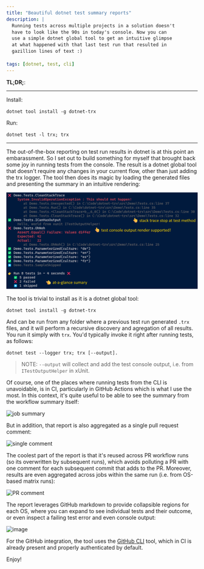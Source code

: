 ```yaml
---
title: "Beautiful dotnet test summary reports"
description: |
  Running tests across multiple projects in a solution doesn't 
  have to look like the 90s in today's console. Now you can 
  use a simple dotnet global tool to get an intuitive glimpse 
  at what happened with that last test run that resulted in 
  gazillion lines of text :)

tags: [dotnet, test, cli]
---
```


**TL;DR;**:

----

Install:
```shell
dotnet tool install -g dotnet-trx
```
Run:

```shell
dotnet test -l trx; trx
```

----

The out-of-the-box reporting on test run results in dotnet is at this 
point an embarassment. So I set out to build something for myself that 
brought back some joy in running tests from the console. The result 
is a dotnet global tool that doesn't require any changes in your current 
flow, other than just adding the trx logger. The tool then does its 
magic by loading the generated files and presenting the summary in an 
intuitive rendering:

![Demo](https://raw.githubusercontent.com/devlooped/dotnet-trx/main/assets/img/demo.png)


The tool is trivial to install as it is a dotnet global tool:

```shell
dotnet tool install -g dotnet-trx
```

And can be run from any folder where a previous test run generated 
`.trx` files, and it will perform a recursive discovery and agregation 
of all results. You run it simply with `trx`. You'd typically invoke 
it right after running tests, as follows:

```shell
dotnet test --logger trx; trx [--output].
```

> NOTE: `--output` will collect and add the test console output, i.e. from `ITestOutputHelper` in xUnit.

Of course, one of the places where running tests from the CLI is 
unavoidable, is in CI, particularly in GitHub Actions which is what 
I use the most. In this context, it's quite useful to be able to see 
the summary from the workflow summary itself:

![job summary](https://github.com/user-attachments/assets/9a2b4410-edc0-4ff3-afe0-f3c50a73466c)

But in addition, that report is also aggregated as a single pull request 
comment:

![single comment](https://github.com/user-attachments/assets/adec9488-a22c-414f-a3d9-54c60e6e5bfc)

The coolest part of the report is that it's reused across PR workflow 
runs (so its overwritten by subsequent runs), which avoids polluting 
a PR with one comment for each subsequent commit that adds to the PR. 
Moreover, results are even aggregated across jobs within the same run 
(i.e. from OS-based matrix runs):

![PR comment](https://raw.githubusercontent.com/devlooped/dotnet-trx/main/assets/img/comment.png)

The report leverages GitHub markdown to provide collapsible regions 
for each OS, where you can expand to see individual tests and their 
outcome, or even inspect a failing test error and even console output:

![image](https://github.com/user-attachments/assets/8b6d135b-6060-49e4-84c1-29719d1b6923)

For the GitHub integration, the tool uses the [GitHub CLI](https://cli.github.com) 
tool, which in CI is already present and properly authenticated by default. 


Enjoy!
  